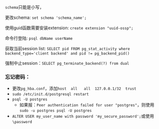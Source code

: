 `schema`只能是小写，

更改schema: `set schema 'schema_name';`

使用guid函数需要安装extension: `create extension "uuid-ossp";`

命令行登陆: `psql dbName userName`

获取当前session list: `SELECT pid FROM pg_stat_activity where backend_type='client backend' and pid != pg_backend_pid()`

强制中止session：`SELECT pg_terminate_backend(?) from dual`

### 忘记密码：
- 更改`pg_hba.conf`，添加`host  all   all  127.0.0.1/32  trust`
- `sudo /etc/init.d/postgresql restart`
- `psql -U postgres`
    - 如果报：`Peer authentication failed for user "postgres"`，则使用`sudo -u postgres psql -U postgres`
- `ALTER USER my_user_name with password 'my_secure_password';`或使用`\password`

